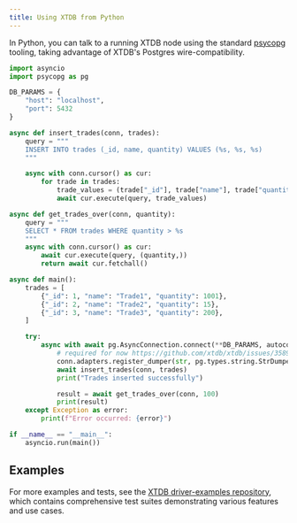 ```yaml
---
title: Using XTDB from Python
---
```


In Python, you can talk to a running XTDB node using the standard [psycopg](https://www.psycopg.org) tooling, taking advantage of XTDB's Postgres wire-compatibility.

``` python
import asyncio
import psycopg as pg

DB_PARAMS = {
    "host": "localhost",
    "port": 5432
}

async def insert_trades(conn, trades):
    query = """
    INSERT INTO trades (_id, name, quantity) VALUES (%s, %s, %s)
    """

    async with conn.cursor() as cur:
        for trade in trades:
            trade_values = (trade["_id"], trade["name"], trade["quantity"])
            await cur.execute(query, trade_values)

async def get_trades_over(conn, quantity):
    query = """
    SELECT * FROM trades WHERE quantity > %s
    """
    async with conn.cursor() as cur:
        await cur.execute(query, (quantity,))
        return await cur.fetchall()

async def main():
    trades = [
        {"_id": 1, "name": "Trade1", "quantity": 1001},
        {"_id": 2, "name": "Trade2", "quantity": 15},
        {"_id": 3, "name": "Trade3", "quantity": 200},
    ]

    try:
        async with await pg.AsyncConnection.connect(**DB_PARAMS, autocommit=True) as conn:
            # required for now https://github.com/xtdb/xtdb/issues/3589
            conn.adapters.register_dumper(str, pg.types.string.StrDumperVarchar)
            await insert_trades(conn, trades)
            print("Trades inserted successfully")

            result = await get_trades_over(conn, 100)
            print(result)
    except Exception as error:
        print(f"Error occurred: {error}")

if __name__ == "__main__":
    asyncio.run(main())
```

## Examples

For more examples and tests, see the [XTDB driver-examples repository](https://github.com/xtdb/driver-examples), which contains comprehensive test suites demonstrating various features and use cases.
